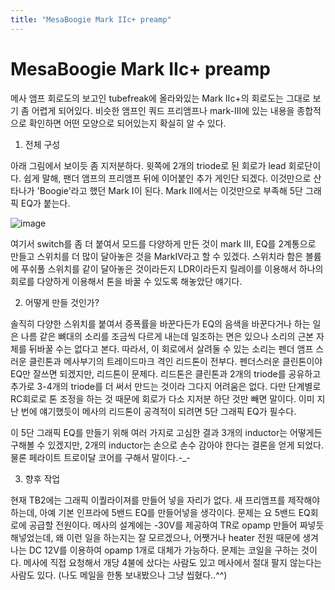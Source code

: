 ```yaml
---
title: "MesaBoogie Mark IIc+ preamp"
---
```

# MesaBoogie Mark IIc+ preamp

메사 앰프 회로도의 보고인 tubefreak에 올라와있는 Mark IIc+의 회로도는 그대로 보기 좀 어렵게 되어있다. 비슷한 앰프인 쿼드 프리앰프나 mark-III에 있는 내용을 종합적으로 확인하면 어떤 모양으로 되어있는지 확실히 알 수 있다. 

1. 전체 구성

아래 그림에서 보이듯 좀 지저분하다. 윗쪽에 2개의 triode로 된 회로가 lead 회로단이다. 쉽게 말해, 팬더 앰프의 프리앰프 뒤에 이어붙인 추가 게인단 되겠다. 이것만으로 산타나가 'Boogie'라고 했던 Mark I이 된다. 
Mark II에서는 이것만으로 부족해 5단 그래픽 EQ가 붙는다.

![image](5e92a5ae049ad138703dd27fe7f0db12.jpg)

여기서 switch를 좀 더 붙여서 모드를 다양하게 만든 것이 mark III, EQ를 2계통으로 만들고 스위치를 더 많이 달아놓은 것을 MarkIV라고 할 수 있겠다. 스위치라 함은 볼륨에 푸쉬풀 스위치를 같이 달아놓은 것이라든지 LDR이라든지 릴레이를 이용해서 하나의 회로를 다양하게 이용해서 톤을 바꿀 수 있도록 해놓았단 얘기다.

2. 어떻게 만들 것인가?

솔직히 다양한 스위치를 붙여서 증폭률을 바꾼다든가 EQ의 음색을 바꾼다거나 하는 일은 나름 같은 뼈대의 소리를 조금씩 다르게 내는데 일조하는 면은 있으나 소리의 근본 자체를 뒤바꿀 수는 없다고 본다. 따라서, 이 회로에서 살려둘 수 있는 소리는 펜더 앰프 스러운 클린톤과 메사부기의 트레이드마크 격인 리드톤이 전부다. 펜더스러운 클린톤이야 EQ만 잘쓰면 되겠지만, 리드톤이 문제다. 리드톤은 클린톤과 2개의 triode를 공유하고 추가로 3-4개의 triode를 더 써서 만드는 것이라 그다지 어려움은 없다. 다만 단계별로 RC회로로 톤 조정을 하는 것 때문에 회로가 다소 지저분 하단 것만 빼면 말이다. 이미 지난 번에 얘기했듯이 메사의 리드톤이 공격적이 되려면 5단 그래픽 EQ가 필수다.

이 5단 그래픽 EQ를 만들기 위해 여러 가지로 고심한 결과 3개의 inductor는 어떻게든 구해볼 수 있겠지만, 2개의 inductor는 손으로 손수 감아야 한다는 결론을 얻게 되었다. 물론 페라이트 트로이달 코어를 구해서 말이다.-_-

3. 향후 작업

현재 TB2에는 그래픽 이퀄라이져를 만들어 넣을 자리가 없다. 새 프리앰프를 제작해야 하는데, 아예 기본 인프라에 5밴드 EQ를 만들어넣을 생각이다. 문제는 요 5밴드 EQ회로에 공급할 전원이다. 메사의 설계에는 -30V를 제공하여 TR로 opamp 만들어 짜넣듯 해넣었는데, 왜 이런 일을 하는지는 잘 모르겠으나, 어쨋거나 heater 전원 때문에 생겨나는 DC 12V를 이용하여 opamp 1개로 대체가 가능하다. 문제는 코일을 구하는 것이다. 메사에 직접 요청해서 개당 4불에 샀다는 사람도 있고 메사에서 절대 팔지 않는다는 사람도 있다. (나도 메일을 한통 보내봤으나 그냥 씹혔다..^^)




